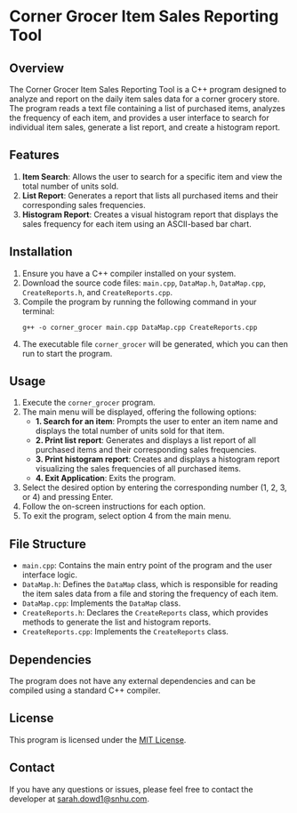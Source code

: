 # Corner Grocer Item Sales Reporting Tool

## Overview
The Corner Grocer Item Sales Reporting Tool is a C++ program designed to analyze and report on the daily item sales data for a corner grocery store. The program reads a text file containing a list of purchased items, analyzes the frequency of each item, and provides a user interface to search for individual item sales, generate a list report, and create a histogram report.

## Features
1. **Item Search**: Allows the user to search for a specific item and view the total number of units sold.
2. **List Report**: Generates a report that lists all purchased items and their corresponding sales frequencies.
3. **Histogram Report**: Creates a visual histogram report that displays the sales frequency for each item using an ASCII-based bar chart.

## Installation
1. Ensure you have a C++ compiler installed on your system.
2. Download the source code files: `main.cpp`, `DataMap.h`, `DataMap.cpp`, `CreateReports.h`, and `CreateReports.cpp`.
3. Compile the program by running the following command in your terminal:
   ```
   g++ -o corner_grocer main.cpp DataMap.cpp CreateReports.cpp
   ```
4. The executable file `corner_grocer` will be generated, which you can then run to start the program.

## Usage
1. Execute the `corner_grocer` program.
2. The main menu will be displayed, offering the following options:
   - **1. Search for an item**: Prompts the user to enter an item name and displays the total number of units sold for that item.
   - **2. Print list report**: Generates and displays a list report of all purchased items and their corresponding sales frequencies.
   - **3. Print histogram report**: Creates and displays a histogram report visualizing the sales frequencies of all purchased items.
   - **4. Exit Application**: Exits the program.
3. Select the desired option by entering the corresponding number (1, 2, 3, or 4) and pressing Enter.
4. Follow the on-screen instructions for each option.
5. To exit the program, select option 4 from the main menu.

## File Structure
- `main.cpp`: Contains the main entry point of the program and the user interface logic.
- `DataMap.h`: Defines the `DataMap` class, which is responsible for reading the item sales data from a file and storing the frequency of each item.
- `DataMap.cpp`: Implements the `DataMap` class.
- `CreateReports.h`: Declares the `CreateReports` class, which provides methods to generate the list and histogram reports.
- `CreateReports.cpp`: Implements the `CreateReports` class.

## Dependencies
The program does not have any external dependencies and can be compiled using a standard C++ compiler.

## License
This program is licensed under the [MIT License](LICENSE).

## Contact
If you have any questions or issues, please feel free to contact the developer at [sarah.dowd1@snhu.com](mailto:sarah.dowd1@snhu.com).
